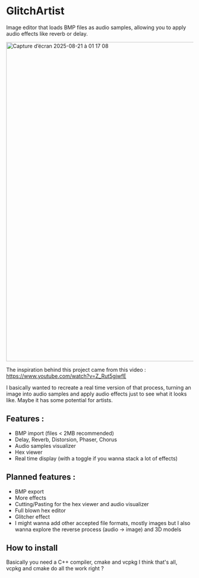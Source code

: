 # GlitchArtist
Image editor that loads BMP files as audio samples, allowing you to apply audio effects like reverb or delay.

<img width="1392" height="860" alt="Capture d’écran 2025-08-21 à 01 17 08" src="https://github.com/user-attachments/assets/7cc6c769-594d-40df-8cb1-6b2032db1f17" />

The inspiration behind this project came from this video : https://www.youtube.com/watch?v=Z_Rut5gjwfE

I basically wanted to recreate a real time version of that process, turning an image into audio samples and apply audio effects just to see what it looks like. Maybe it has some potential for artists.

## Features : 
- BMP import (files < 2MB recommended)
- Delay, Reverb, Distorsion, Phaser, Chorus
- Audio samples visualizer
- Hex viewer
- Real time display (with a toggle if you wanna stack a lot of effects)

## Planned features :
- BMP export
- More effects
- Cutting/Pasting for the hex viewer and audio visualizer
- Full blown hex editor
- Glitcher effect
- I might wanna add other accepted file formats, mostly images but I also wanna explore the reverse process (audio -> image) and 3D models

## How to install
Basically you need a C++ compiler, cmake and vcpkg I think that's all, vcpkg and cmake do all the work right ? 
